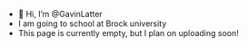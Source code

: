 - 👋 Hi, I’m @GavinLatter
- I am going to school at Brock university
- This page is currently empty, but I plan on uploading soon!
